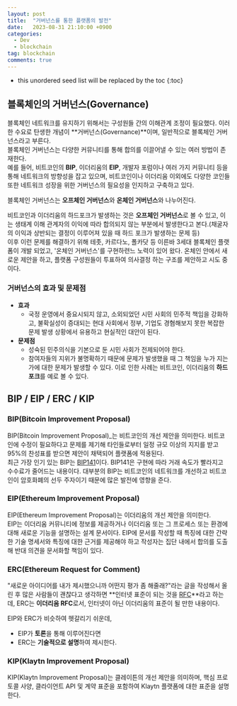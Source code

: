 ```yaml
---
layout: post
title:  "거버넌스를 통한 플랫폼의 발전"
date:   2023-08-31 21:10:00 +0900
categories: 
  - Dev
  - blockchain
tag: blockchain
comments: true
---
```


* this unordered seed list will be replaced by the toc
{:toc}

## 블록체인의 거버넌스(Governance)

블록체인 네트워크를 유지하기 위해서는 구성원들 간의 이해관계 조정이 필요했다. 이러한 수요로 탄생한 개념이 **거버넌스(Governance)**이며, 일반적으로 블록체인 거버넌스라고 부른다.  
블록체인 거버넌스는 다양한 커뮤니티를 통해 합의를 이끌어낼 수 있는 여러 방법이 존재한다.  
예를 들어, 비트코인의 **BIP**, 이더리움의 **EIP**, 개발자 포럼이나 여러 가지 커뮤니티 등을 통해 네트워크의 방향성을 잡고 있으며, 비트코인이나 이더리움 이외에도 다양한 코인들 또한 네트워크 성장을 위한 거버넌스의 필요성을 인지하고 구축하고 있다.  

블록체인 거버넌스는 **오프체인 거버넌스**와 **온체인 거버넌스**와 나누어진다.  

비트코인과 이더리움의 하드포크가 발생하는 것은 **오프체인 거버넌스**로 볼 수 있고, 이는 생태계 이해 관계자의 이익에 따라 합의되지 않는 부분에서 발생한다고 본다.(채굴자의 이익과 상반되는 결정이 이루어져 있을 때 하드 포크가 발생하는 문제 등)  
이후 이런 문제를 해결하기 위해 테좃, 카르다노, 폴카닷 등 이른바 3세대 블록체인 플랫폼이 개발 되었고, '온체인 거버넌스'를 구현하련느 노력이 있어 왔다. 온체인 안에서 새로운 제안을 하고, 플랫폼 구성원들이 투표하여 의사결정 하는 구조를 제안하고 시도 중이다.

### 거버넌스의 효과 및 문제점

- **효과**
  - 국정 운영에서 중요시되지 않고, 소외되었던 시민 사회의 민주적 책임을 강화하고, 불확실성이 증대되는 현대 사회에서 정부, 기업도 경혐해보지 못한 복잡한 문제 발생 상황에서 유용하고 현실적인 대안이 된다.
- **문제점**
  - 성숙된 민주의식을 기본으로 둔 시민 사회가 전제되어야 한다.
  - 참여자들의 지위가 불명확하기 때문에 문제가 발생했을 때 그 책임을 누가 지는가에 대한 문제가 발생할 수 있다. 이로 인한 사례는 비트코인, 이더리움의 **하드포크**를 예로 볼 수 있다.
  
## BIP / EIP / ERC / KIP

### BIP(Bitcoin Improvement Proposal)

BIP(Bitcoin Improvement Proposal)_는 비트코인의 개선 제안을 의미한다. 비트코인에 수정이 필요하다고 문제를 제기해 타인들로부터 일정 규모 이상의 지지를 받고 95%의 찬성표를 받으면 제안이 채택되어 플랫폼에 적용된다.  
최근 가장 인기 있는 BIP는 [BIP141](http://wiki.hash.kr/index.php/BIP141)이다. BIP141은 구현에 따라 거래 속도가 빨라지고 수수료가 줄어드는 내용이다. 대부분의 BIP는 비트코인의 네트워크를 개선하고 비트코인이 암호화폐의 선두 주자이기 때문에 많은 발전에 영향을 준다.

### EIP(Ethereum Improvement Proposal)

EIP(Ethereum Improvement Proposal)는 이더리움의 개선 제안을 의미한다.  
EIP는 이더리움 커뮤니티에 정보를 제공하거나 이더리움 또는 그 프로세스 또는 환경에 대해 새로운 기능을 설명하는 설계 문서이다. EIP에 문서를 작성할 때 특징에 대한 간략한 기술 명세서와 특징에 대한 근거를 제공해야 하고 작성자는 집단 내에서 합의를 도출해 반대 의견을 문서화할 책임이 있다.

### ERC(Ethereum Request for Comment)

"새로운 아이디어를 내가 제시했으니까 어떤지 평가 좀 해줄래?"라는 글을 작성해서 올린 후 많은 사람들이 괜찮다고 생각하면 **인터넷 표준이 되는 것을 [RFC](http://wiki.hash.kr/index.php/RFC)**라고 하는데, ERC는 **이더리움 RFC**로서, 인터넷이 아닌 이더리움의 표준이 될 만한 내용이다.  

EIP와 ERC가 비슷하여 헷갈리기 쉬운데,

- EIP가 **토론**을 통해 이루어진다면
- ERC는 **기술적으로 설명**하여 제시한다.

### KIP(Klaytn Improvement Proposal)

KIP(Klaytn Improvement Proposal)는 클레이튼의 개선 제안을 의미하며, 핵심 프로토콜 사양, 클라이언트 API 및 계약 표준을 포함하여 Klaytn 플랫폼에 대한 표준을 설명한다.